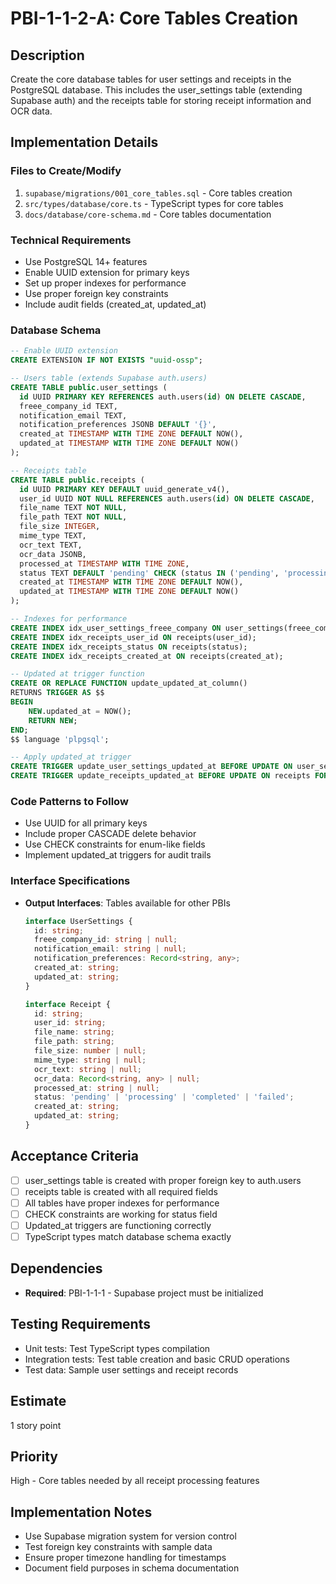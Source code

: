 # PBI-1-1-2-A: Core Tables Creation

## Description
Create the core database tables for user settings and receipts in the PostgreSQL database. This includes the user_settings table (extending Supabase auth) and the receipts table for storing receipt information and OCR data.

## Implementation Details

### Files to Create/Modify
1. `supabase/migrations/001_core_tables.sql` - Core tables creation
2. `src/types/database/core.ts` - TypeScript types for core tables
3. `docs/database/core-schema.md` - Core tables documentation

### Technical Requirements
- Use PostgreSQL 14+ features
- Enable UUID extension for primary keys
- Set up proper indexes for performance
- Use proper foreign key constraints
- Include audit fields (created_at, updated_at)

### Database Schema
```sql
-- Enable UUID extension
CREATE EXTENSION IF NOT EXISTS "uuid-ossp";

-- Users table (extends Supabase auth.users)
CREATE TABLE public.user_settings (
  id UUID PRIMARY KEY REFERENCES auth.users(id) ON DELETE CASCADE,
  freee_company_id TEXT,
  notification_email TEXT,
  notification_preferences JSONB DEFAULT '{}',
  created_at TIMESTAMP WITH TIME ZONE DEFAULT NOW(),
  updated_at TIMESTAMP WITH TIME ZONE DEFAULT NOW()
);

-- Receipts table
CREATE TABLE public.receipts (
  id UUID PRIMARY KEY DEFAULT uuid_generate_v4(),
  user_id UUID NOT NULL REFERENCES auth.users(id) ON DELETE CASCADE,
  file_name TEXT NOT NULL,
  file_path TEXT NOT NULL,
  file_size INTEGER,
  mime_type TEXT,
  ocr_text TEXT,
  ocr_data JSONB,
  processed_at TIMESTAMP WITH TIME ZONE,
  status TEXT DEFAULT 'pending' CHECK (status IN ('pending', 'processing', 'completed', 'failed')),
  created_at TIMESTAMP WITH TIME ZONE DEFAULT NOW(),
  updated_at TIMESTAMP WITH TIME ZONE DEFAULT NOW()
);

-- Indexes for performance
CREATE INDEX idx_user_settings_freee_company ON user_settings(freee_company_id);
CREATE INDEX idx_receipts_user_id ON receipts(user_id);
CREATE INDEX idx_receipts_status ON receipts(status);
CREATE INDEX idx_receipts_created_at ON receipts(created_at);

-- Updated at trigger function
CREATE OR REPLACE FUNCTION update_updated_at_column()
RETURNS TRIGGER AS $$
BEGIN
    NEW.updated_at = NOW();
    RETURN NEW;
END;
$$ language 'plpgsql';

-- Apply updated_at trigger
CREATE TRIGGER update_user_settings_updated_at BEFORE UPDATE ON user_settings FOR EACH ROW EXECUTE FUNCTION update_updated_at_column();
CREATE TRIGGER update_receipts_updated_at BEFORE UPDATE ON receipts FOR EACH ROW EXECUTE FUNCTION update_updated_at_column();
```

### Code Patterns to Follow
- Use UUID for all primary keys
- Include proper CASCADE delete behavior
- Use CHECK constraints for enum-like fields
- Implement updated_at triggers for audit trails

### Interface Specifications
- **Output Interfaces**: Tables available for other PBIs
  ```typescript
  interface UserSettings {
    id: string;
    freee_company_id: string | null;
    notification_email: string | null;
    notification_preferences: Record<string, any>;
    created_at: string;
    updated_at: string;
  }

  interface Receipt {
    id: string;
    user_id: string;
    file_name: string;
    file_path: string;
    file_size: number | null;
    mime_type: string | null;
    ocr_text: string | null;
    ocr_data: Record<string, any> | null;
    processed_at: string | null;
    status: 'pending' | 'processing' | 'completed' | 'failed';
    created_at: string;
    updated_at: string;
  }
  ```

## Acceptance Criteria
- [ ] user_settings table is created with proper foreign key to auth.users
- [ ] receipts table is created with all required fields
- [ ] All tables have proper indexes for performance
- [ ] CHECK constraints are working for status field
- [ ] Updated_at triggers are functioning correctly
- [ ] TypeScript types match database schema exactly

## Dependencies
- **Required**: PBI-1-1-1 - Supabase project must be initialized

## Testing Requirements
- Unit tests: Test TypeScript types compilation
- Integration tests: Test table creation and basic CRUD operations
- Test data: Sample user settings and receipt records

## Estimate
1 story point

## Priority
High - Core tables needed by all receipt processing features

## Implementation Notes
- Use Supabase migration system for version control
- Test foreign key constraints with sample data
- Ensure proper timezone handling for timestamps
- Document field purposes in schema documentation